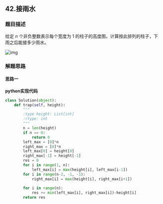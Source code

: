 ## 42.接雨水
### 题目描述
给定 *n* 个非负整数表示每个宽度为 1 的柱子的高度图，计算按此排列的柱子，下雨之后能接多少雨水。

![img](https://assets.leetcode-cn.com/aliyun-lc-upload/uploads/2018/10/22/rainwatertrap.png)


### 解题思路
#### 思路一


**python实现代码**
```python
class Solution(object):
    def trap(self, height):
        """
        :type height: List[int]
        :rtype: int
        """
        n = len(height)
        if n == 0:
            return 0
        left_max = [0]*n
        right_max = [0]*n
        left_max[0] = height[0]
        right_max[-1] = height[-1]
        res = 0
        for i in range(1, n):
            left_max[i] = max(height[i], left_max[i-1])
        for i in range(n-2, -1, -1):
            right_max[i] = max(height[i], right_max[i+1])
        
        for i in range(n):
            res += min(left_max[i], right_max[i])-height[i]
        return res
```

